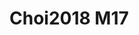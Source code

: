 # Choi2018 M17
<a name="material" />
<script type="application/ld+json">

  {
    "@context": "https://schema.org/",
    "@type": "ChemicalSubstance",
    "http://purl.org/dc/terms/conformsTo":
      {
        "@type": "CreativeWork",
        "@id": "https://bioschemas.org/profiles/ChemicalSubstance/0.4-RELEASE/"
      },
    "@id": "https://egonw.github.io/nanowiki/nanowiki528.html#material",
    "name": "Choi2018 M17",
    "sameAs: "http://127.0.0.1/mediawiki/index.php/Special:URIResolver/Choi2018_M17"
  }
</script>

